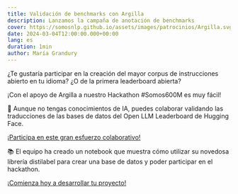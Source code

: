 ```yaml
---
title: Validación de benchmarks con Argilla
description: Lanzamos la campaña de anotación de benchmarks
cover: https://somosnlp.github.io/assets/images/patrocinios/Argilla.svg
date: 2024-03-04T12:00:00.000+00:00
lang: es
duration: 1min
author: María Grandury
---
```


¿Te gustaría participar en la creación del mayor corpus de instrucciones abierto en tu idioma? ¿O de la primera leaderboard abierta?

¡Con el apoyo de Argilla a nuestro Hackathon #Somos600M es muy fácil!

🔎 Aunque no tengas conocimientos de IA, puedes colaborar validando las traducciones de las bases de datos del Open LLM Leaderboard de Hugging Face.

[¡Participa en este gran esfuerzo colaborativo!](https://huggingface.co/spaces/somosnlp/benchmark-annotation-argilla)

📚 El equipo ha creado un notebook que muestra cómo utilizar su novedosa librería distilabel para crear una base de datos y poder participar en el hackathon.

[¡Comienza hoy a desarrollar tu proyecto!](https://somosnlp.org/hackathon/bases)
